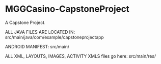 # MGGCasino-CapstoneProject
A Capstone Project.

ALL JAVA FILES ARE LOCATED IN: src/main/java/com/example/capstoneprojectapp


ANDROID MANIFEST: src/main/


ALL XML, LAYOUTS, IMAGES, ACTIVITY XMLS files go here: src/main/res/
